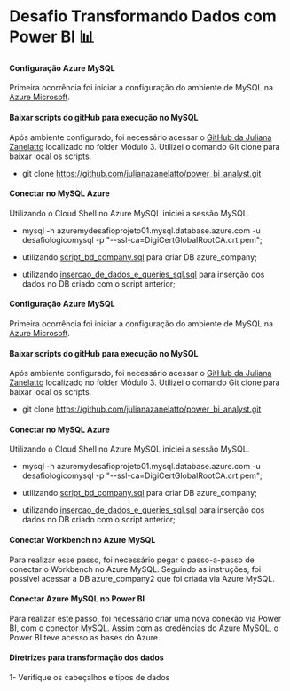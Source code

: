 # Desafio Transformando Dados com Power BI 📊

#### Configuração Azure MySQL
Primeira ocorrência foi iniciar a configuração do ambiente de MySQL na [Azure Microsoft](https://azure.microsoft.com/pt-br/free/search/?ef_id=_k_Cj0KCQjw4bipBhCyARIsAFsieCx6v8smNVMnqGW87eScxcK-g6l2zrTOdBStZnXg1a4vCEkf802gde8aAsS-EALw_wcB_k_&OCID=AIDcmmzmnb0182_SEM__k_Cj0KCQjw4bipBhCyARIsAFsieCx6v8smNVMnqGW87eScxcK-g6l2zrTOdBStZnXg1a4vCEkf802gde8aAsS-EALw_wcB_k_&gclid=Cj0KCQjw4bipBhCyARIsAFsieCx6v8smNVMnqGW87eScxcK-g6l2zrTOdBStZnXg1a4vCEkf802gde8aAsS-EALw_wcB).

#### Baixar scripts do gitHub para execução no MySQL
Após ambiente configurado, foi necessário acessar o [GitHub da Juliana Zanelatto](https://github.com/julianazanelatto/power_bi_analyst.git) localizado no folder Módulo 3. Utilizei o comando Git clone para baixar local os scripts.
- git clone https://github.com/julianazanelatto/power_bi_analyst.git

#### Conectar no MySQL Azure
Utilizando o Cloud Shell no Azure MySQL iniciei a sessão MySQL.
- mysql -h azuremydesafioprojeto01.mysql.database.azure.com -u desafiologicomysql -p "--ssl-ca=DigiCertGlobalRootCA.crt.pem";

- utilizando [script_bd_company.sql]() para criar DB azure_company;
- utilizando [insercao_de_dados_e_queries_sql.sql]() para inserção dos dados no DB criado com o script anterior;

#### Configuração Azure MySQL
Primeira ocorrência foi iniciar a configuração do ambiente de MySQL na [Azure Microsoft](https://azure.microsoft.com/pt-br/free/search/?ef_id=_k_Cj0KCQjw4bipBhCyARIsAFsieCx6v8smNVMnqGW87eScxcK-g6l2zrTOdBStZnXg1a4vCEkf802gde8aAsS-EALw_wcB_k_&OCID=AIDcmmzmnb0182_SEM__k_Cj0KCQjw4bipBhCyARIsAFsieCx6v8smNVMnqGW87eScxcK-g6l2zrTOdBStZnXg1a4vCEkf802gde8aAsS-EALw_wcB_k_&gclid=Cj0KCQjw4bipBhCyARIsAFsieCx6v8smNVMnqGW87eScxcK-g6l2zrTOdBStZnXg1a4vCEkf802gde8aAsS-EALw_wcB).

#### Baixar scripts do gitHub para execução no MySQL
Após ambiente configurado, foi necessário acessar o [GitHub da Juliana Zanelatto](https://github.com/julianazanelatto/power_bi_analyst.git) localizado no folder      Módulo 3. Utilizei o comando Git clone para baixar local os scripts.
- git clone https://github.com/julianazanelatto/power_bi_analyst.git

#### Conectar no MySQL Azure
Utilizando o Cloud Shell no Azure MySQL iniciei a sessão MySQL.
- mysql -h azuremydesafioprojeto01.mysql.database.azure.com -u desafiologicomysql -p "--ssl-ca=DigiCertGlobalRootCA.crt.pem";
    
- utilizando [script_bd_company.sql]() para criar DB azure_company;
- utilizando [insercao_de_dados_e_queries_sql.sql]() para inserção dos dados no DB criado com o script anterior;

#### Conectar Workbench no Azure MySQL
Para realizar esse passo, foi necessário pegar o passo-a-passo de conectar o Workbench no Azure MySQL. Seguindo as instruções, foi possível acessar a DB azure_company2 que foi criada via Azure MySQL.

#### Conectar Azure MySQL no Power BI
Para realizar este passo, foi necessário criar uma nova conexão via Power BI, com o conector MySQL. Assim com as credências do Azure MySQL, o Power BI teve acesso as bases do Azure.


#### Diretrizes para transformação dos dados

1- Verifique os cabeçalhos e tipos de dados
